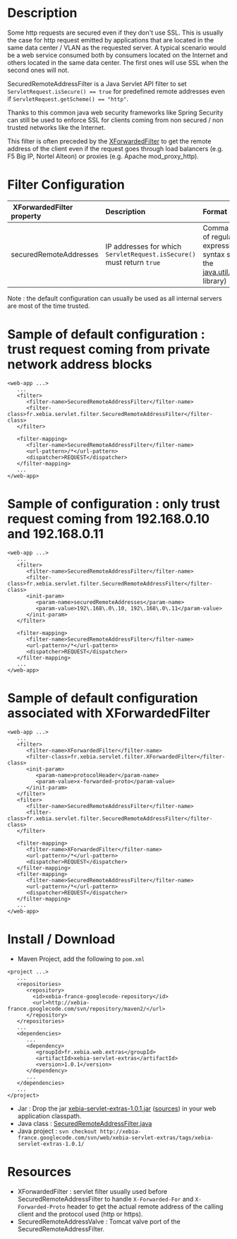# Description #

Some http requests are secured even if they don't use SSL. This is usually the case for http request emitted by applications that are located in the same data center / VLAN as the requested server. A typical scenario would be a web service consumed both by consumers located on the Internet and others located in the same data center. The first ones will use SSL when the second ones will not.

SecuredRemoteAddressFilter is a Java Servlet API filter to set `ServletRequest.isSecure() == true` for predefined remote addresses even if `ServletRequest.getScheme() == "http"`.

Thanks to this common java web security frameworks like Spring Security can still be used to enforce SSL for clients coming from non secured / non trusted networks like the Internet.

This filter is often preceded by the [XForwardedFilter](XForwardedFilter.md) to get the remote address of the client even if the request goes through load balancers (e.g. F5 Big IP, Nortel Alteon) or proxies (e.g. Apache mod\_proxy\_http).


# Filter Configuration #

| **XForwardedFilter property** | **Description** | **Format** | **Default value** |
|:-------------------------------|:----------------|:-----------|:------------------|
| securedRemoteAddresses         | IP addresses for which `ServletRequest.isSecure()` must return `true` | Comma delimited list of regular expressions (in the syntax supported by the [java.util.regex.Pattern](http://java.sun.com/javase/6/docs/api/java/util/regex/Pattern.html) library) | Class A, B and C [private network IP address blocks](http://en.wikipedia.org/wiki/Private_network) : 10\.\d{1,3}\.\d{1,3}\.\d{1,3}, 192\.168\.\d{1,3}\.\d{1,3}, 172\\.(?:1[6-9]|2\\d|3[0-1]).\\d{1,3}.\\d{1,3}, 169\.254\.\d{1,3}\.\d{1,3}, 127\.\d{1,3}\.\d{1,3}\.\d{1,3} |

Note : the default configuration can usually be used as all internal servers are most of the time trusted.

# Sample of default configuration : trust request coming from private network address blocks #

```
<web-app ...>
   ...
   <filter>
      <filter-name>SecuredRemoteAddressFilter</filter-name>
      <filter-class>fr.xebia.servlet.filter.SecuredRemoteAddressFilter</filter-class>
   </filter>
 
   <filter-mapping>
      <filter-name>SecuredRemoteAddressFilter</filter-name>
      <url-pattern>/*</url-pattern>
      <dispatcher>REQUEST</dispatcher>
   </filter-mapping>
   ...
</web-app>
```

# Sample of configuration : only trust request coming from 192.168.0.10 and 192.168.0.11 #

```
<web-app ...>
   ...
   <filter>
      <filter-name>SecuredRemoteAddressFilter</filter-name>
      <filter-class>fr.xebia.servlet.filter.SecuredRemoteAddressFilter</filter-class>
      <init-param>
         <param-name>securedRemoteAddresses</param-name>
         <param-value>192\.168\.0\.10, 192\.168\.0\.11</param-value>
      </init-param>
   </filter>
 
   <filter-mapping>
      <filter-name>SecuredRemoteAddressFilter</filter-name>
      <url-pattern>/*</url-pattern>
      <dispatcher>REQUEST</dispatcher>
   </filter-mapping>
   ...
</web-app>
```

# Sample of default configuration associated with XForwardedFilter #

```
<web-app ...>
   ...
   <filter>
      <filter-name>XForwardedFilter</filter-name>
      <filter-class>fr.xebia.servlet.filter.XForwardedFilter</filter-class>
      <init-param>
         <param-name>protocolHeader</param-name>
         <param-value>x-forwarded-proto</param-value>
      </init-param>
   </filter>
   <filter>
      <filter-name>SecuredRemoteAddressFilter</filter-name>
      <filter-class>fr.xebia.servlet.filter.SecuredRemoteAddressFilter</filter-class>
   </filter>
 
   <filter-mapping>
      <filter-name>XForwardedFilter</filter-name>
      <url-pattern>/*</url-pattern>
      <dispatcher>REQUEST</dispatcher>
   </filter-mapping>
   <filter-mapping>
      <filter-name>SecuredRemoteAddressFilter</filter-name>
      <url-pattern>/*</url-pattern>
      <dispatcher>REQUEST</dispatcher>
   </filter-mapping>
   ...
</web-app>
```

# Install / Download #
  * Maven Project, add the following to `pom.xml`
```
<project ...>
   ...
   <repositories>
      <repository>
      	<id>xebia-france-googlecode-repository</id>
      	<url>http://xebia-france.googlecode.com/svn/repository/maven2/</url>
      </repository>
   </repositories>
   ...
   <dependencies>
      ...
      <dependency>
         <groupId>fr.xebia.web.extras</groupId>
         <artifactId>xebia-servlet-extras</artifactId>
         <version>1.0.1</version>
      </dependency>
      ...
   </dependencies>
   ...
</project>
```
  * Jar : Drop the jar [xebia-servlet-extras-1.0.1.jar](http://xebia-france.googlecode.com/files/xebia-servlet-extras-1.0.1.jar) ([sources](http://xebia-france.googlecode.com/files/xebia-servlet-extras-1.0.1-sources.jar)) in your web application classpath.
  * Java class : [SecuredRemoteAddressFilter.java](http://xebia-france.googlecode.com/svn/web/xebia-servlet-extras/tags/xebia-servlet-extras-1.0.1/src/main/java/fr/xebia/servlet/filter/SecuredRemoteAddressFilter.java)
  * Java project : `svn checkout http://xebia-france.googlecode.com/svn/web/xebia-servlet-extras/tags/xebia-servlet-extras-1.0.1/`

# Resources #

  * XForwardedFilter : servlet filter usually used before SecuredRemoteAddressFilter to handle `X-Forwarded-For` and `X-Forwarded-Proto` header to get the actual remote address of the calling client and the protocol used (http or https).
  * SecuredRemoteAddressValve : Tomcat valve port of the SecuredRemoteAddressFilter.